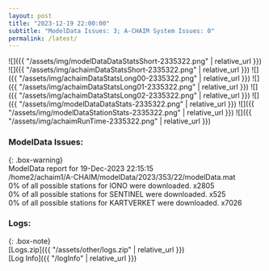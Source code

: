```yaml
---
layout: post
title: "2023-12-19 22:00:00"
subtitle: "ModelData Issues: 3; A-CHAIM System Issues: 0"
permalink: /latest/
---
```


![]({{ "/assets/img/modelDataDataStatsShort-2335322.png" | relative_url }})
![]({{ "/assets/img/achaimDataStatsShort-2335322.png" | relative_url }})
![]({{ "/assets/img/achaimDataStatsLong00-2335322.png" | relative_url }})
![]({{ "/assets/img/achaimDataStatsLong01-2335322.png" | relative_url }})
![]({{ "/assets/img/achaimDataStatsLong02-2335322.png" | relative_url }})
![]({{ "/assets/img/modelDataDataStats-2335322.png" | relative_url }})
![]({{ "/assets/img/modelDataStationStats-2335322.png" | relative_url }})
![]({{ "/assets/img/achaimRunTime-2335322.png" | relative_url }})


### ModelData Issues:  
  
{: .box-warning}  
 ModelData report for 19-Dec-2023 22:15:15   
 /home2/achaim1/A-CHAIM/modelData/2023/353/22/modelData.mat   
 0% of all possible stations for IONO were downloaded. x2805   
 0% of all possible stations for SENTINEL were downloaded. x525   
 0% of all possible stations for KARTVERKET were downloaded. x7026   
  


### Logs:  
  
{: .box-note}  
[Logs.zip]({{ "/assets/other/logs.zip" | relative_url }})  
[Log Info]({{ "/logInfo" | relative_url }})  
